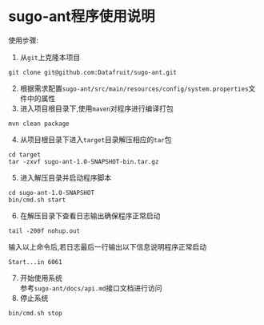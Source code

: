 # sugo-ant程序使用说明

使用步骤:  
1. 从`git`上克隆本项目
```shell
git clone git@github.com:Datafruit/sugo-ant.git
```
2. 根据需求配置`sugo-ant/src/main/resources/config/system.properties`文件中的属性
3. 进入项目根目录下,使用`maven`对程序进行编译打包
```shell
mvn clean package
```
4. 从项目根目录下进入`target`目录解压相应的`tar`包
```
cd target
tar -zxvf sugo-ant-1.0-SNAPSHOT-bin.tar.gz
```

5. 进入解压目录并启动程序脚本
```
cd sugo-ant-1.0-SNAPSHOT
bin/cmd.sh start
```
6. 在解压目录下查看日志输出确保程序正常启动
```
tail -200f nohup.out 
```
输入以上命令后,若日志最后一行输出以下信息说明程序正常启动
``` 
Start...in 6061
```
7. 开始使用系统   
参考`sugo-ant/docs/api.md`接口文档进行访问
8. 停止系统
```
bin/cmd.sh stop
```

